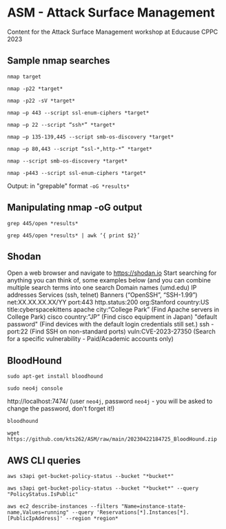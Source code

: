 # ASM - Attack Surface Management
Content for the Attack Surface Management workshop at Educause CPPC 2023

## Sample nmap searches

`nmap target`

`nmap -p22 *target*`

`nmap -p22 -sV *target*`

`nmap –p 443 --script ssl-enum-ciphers *target*`

`nmap –p 22 --script “ssh*” *target*`

`nmap –p 135-139,445 --script smb-os-discovery *target*`

`nmap –p 80,443 --script “ssl-*,http-*” *target*`

`nmap --script smb-os-discovery *target*`

`nmap -p443 --script ssl-enum-ciphers *target*`


Output: in "grepable" format `-oG *results*`

## Manipulating nmap -oG output

`grep 445/open *results*`

`grep 445/open *results* | awk ‘{ print $2}’`

## Shodan

Open a web browser and navigate to https://shodan.io 
Start searching for anything you can think of, some examples below (and you can combine multiple search terms into one search
Domain names (umd.edu)
IP addresses
Services (ssh, telnet)
Banners (“OpenSSH”, “SSH-1.99”)
net:XX.XX.XX.XX/YY
port:443
http.status:200
org:Stanford
country:US
title:cyberspacekittens
apache city:“College Park” (Find Apache servers in College Park)
cisco country:”JP” (Find cisco equipment in Japan)
"default password" (Find devices with the default login credentials still set.)
ssh -port:22 (Find SSH on non-standard ports)
vuln:CVE-2023-27350 (Search for a specific vulnerability - Paid/Academic accounts only)

## BloodHound

`sudo apt-get install bloodhound`

`sudo neo4j console`

http://localhost:7474/ (user `neo4j`, password `neo4j` - you will be asked to change the password, don't forget it!)

`bloodhound`

`wget https://github.com/kts262/ASM/raw/main/20230422184725_BloodHound.zip`

## AWS CLI queries

`aws s3api get-bucket-policy-status --bucket "*bucket*"`

`aws s3api get-bucket-policy-status --bucket "*bucket*" --query "PolicyStatus.IsPublic"`



`aws ec2 describe-instances --filters "Name=instance-state-name,Values=running" --query 'Reservations[*].Instances[*].[PublicIpAddress]' --region *region*`
